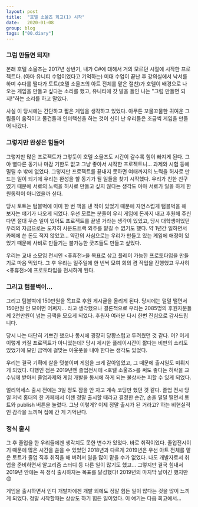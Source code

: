 ```yaml
---
layout: post
title:  "호텔 소울즈 회고(1) 시작"
date:   2020-01-08
group: blog
tags: ["00.diary"]
---
```


### 그럼 만들면 되지!

본래 호텔 소울즈는 2017년 상반기, 내가 C#에 대해서 거의 모르던 시절에 시작한 프로젝트다. (아마 유니티 수업이었다고 기억하는) 미대 수업이 끝난 후 강의실에서 낙서를 하며 수다를 떨다가 토트(호텔 소울즈의 아트 전체를 맡은 절친)가 호텔이 배경으로 나오는 게임을 만들고 싶다는 소리를 했고, 유니티에 갓 발을 들인 나는 "그럼 만들면 되지!"하는 소리를 하고 말았다. 

사실 이 당시에는 간단하고 짧은 게임을 생각하고 있었다. 아무튼 꼬물꼬물한 귀여운 그림들이 움직이고 물건들과 인터랙션을 하는 것이 신이 난 우리들은 조금씩 게임을 만들어 나갔다.

### 그렇지만 완성은 힘들어

그렇지만 많은 프로젝트가 그렇듯이 호텔 소울즈도 시간이 갈수록 힘이 빠지게 된다. 그야 별다른 동기나 마감 기한도 없고 그냥 좋아서 시작한 프로젝트니... 과제와 시험 등에 밀릴 수 밖에 없었다. 그렇지만 프로젝트를 끝내지 못하면 여태까지의 노력을 허사로 만드는 일이 되기에 우리는 완성을 할 동기가 될 일들을 찾기 시작했다. 우리가 친한 친구였기 때문에 서로의 노력을 허사로 만들고 싶지 않다는 생각도 아마 서로가 일을 하게 한 원동력이 아니었을까 싶다.

당시 토트는 텀블벅에 이미 한 번 책을 낸 적이 있었기 때문에 자연스럽게 텀블벅을 해 보자는 얘기가 나오게 되었다. 우선 모르는 분들이 우리 게임에 돈까지 내고 후원해 주신다면 절대 무슨 일이 있어도 프로젝트를 끝낼 거라는 생각이 있었고, 당시 대학생이었던 우리의 자금으로는 도저히 사운드트랙 외주를 맡길 수 없기도 했다. 약 1년간 일하면서 카페에 쓴 돈도 적지 않았고... 약간의 사심으로는 우리가 만들고 있는 게임에 애정이 있었기 때문에 사비로 만들기는 불가능한 굿즈들도 만들고 싶었다.

우리는 교내 소모임 전시인 \<퓨휴전\>을 목표로 삼고 플레이 가능한 프로토타입을 만들기로 마음 먹었다. 그 후 우리는 일주일에 한 번씩 모여 회의 겸 작업을 진행했고 무사히 \<퓨휴전\>에 프로토타입을 전시하게 된다.

### 그리고 텀블벅이...

그리고 텀블벅에 150만원을 목표로 후원 게시글을 올리게 된다. 당시에는 덜덜 떨면서 150만원 안 모이면 어쩌지... 라고 생각했으나 결론적으로 우리는 2085명의 후원자분들께 2천만원이 넘는 금액을 모으게 되었다. 후원자 여러분 다시 한번 진심으로 감사드립니다. 

당시 나는 대단히 기쁘긴 했으나 동시에 굉장히 당황스럽고 두려웠던 것 같다. 어? 이게 이렇게 커질 프로젝트가 아니었는데? 당시 제시한 플레이시간이 짧다는 비판의 소리도 있었기에 모인 금액에 걸맞는 아웃풋을 내야 한다는 생각도 있었다. 

우리는 결국 기획에 살을 덧붙이며 게임을 크게 갈아엎었고, 그 때문에 출시일도 미뤄지게 되었다. 다행인 점은 2019년엔 졸업전시에 \<호텔 소울즈\>를 써도 좋다는 허락을 교수님께 받아서 졸업과제와 게임 개발을 동시에 하게 되는 불상사는 피할 수 있게 되었다. 

얼리억세스 출시 전에는 3일 정도 잠을 안 자고 계속 코딩만 했던 것 같다. 졸업 전시 당일 저녁 홍대의 한 카페에서 이젠 정말 출시할 때라고 결정한 순간, 손을 덜덜 떨면서 토트와 publish 버튼을 눌렀다. 그냥 이렇게? 이제 정말 출시가 된 거라고? 하는 비현실적인 감각을 느끼며 집에 간 게 기억난다.

### 정식 출시

그 후 졸업을 한 우리들에겐 생각치도 못한 변수가 있었다. 바로 취직이었다. 졸업전시이기 때문에 많은 시간을 쏟을 수 있었던 2018년과 다르게 2019년은 우선 아트 전체를 맡은 토트가 졸업 직후 취직을 해 버려서 일을 많이 맡을 수가 없었다. 나도 개발자로서 취업을 준비하면서 알고리즘 스터디 등 다른 일이 많기도 했고... 그렇지만 결국 힘내서 2019년 안에는 꼭 정식 출시하자는 목표를 달성했다! 2019년의 마지막 날이긴 했지만😊

게임을 출시하면서 인디 개발자에겐 개발 외에도 정말 힘든 일이 많다는 것을 많이 느끼게 되었다. 정말 시작할때는 상상도 하기 힘든 일이었다. 이 얘기는 다음 회고에서...